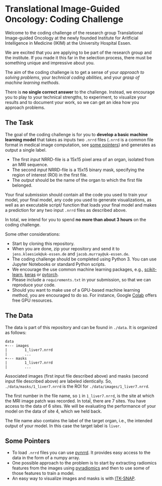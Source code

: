 # Translational Image-Guided Oncology: Coding Challenge

Welcome to the coding challenge of the research group Translational Image-guided Oncology at the newly founded Institute for Aritficial Intelligence in Medicine (IKIM) at the University Hospital Essen.

We are excited that you are applying to be part of the research group and the institute. If you made it this far in the selection process, there must be something unique and impressive about you.

The aim of the coding challenge is to get a sense of your _approach to solving problems_, your _technical coding abilities_, and your _grasp of machine learning methods_. 

There is __no single correct answer__ to the challenge. Instead, we encourage you to play to your technical strengths, to experiment, to visualize your results and to document your work, so we can get an idea how you approach problems.

## The Task

The goal of the coding challenge is for you to __develop a basic machine learning model__ that takes as inputs two `.nrrd` files (`.nrrd` is a common file format in medical image computation, see [some pointers](#some-pointers)) and generates as output a single label.

- The first _input_ NRRD-file is a 15x15 pixel area of an organ, isolated from an MRI sequence. 
- The second _input_ NRRD-file is a 15x15 binary mask, specifying the region of interest (ROI) in the first file.
- The _output_ should be the name of the organ to which the first file belonged.

Your final submission should contain all the code you used to train your model, your final model, any code you used to generate visualizations, as well as an executable script/ function that loads your final model and makes a prediction for any two input `.nrrd` files as described above. 

In total, we intend for you to spend __no more than about 3 hours__ on the coding challenge.

Some other considerations:

- Start by cloning this repository. 
- When you are done, zip your repository and send it to `jens.kleesiek@uk-essen.de` and `jacob.murray@uk-essen.de`. 
- The coding challenge should be completed using Python 3. You can use Jupyter Notebooks or standard Python scripts.
- We encourage the use common machine learning packages, e.g., [scikit-learn](https://scikit-learn.org/stable/), [keras](https://keras.io/) or [pytorch](https://pytorch.org/). 
- Please include a `requirements.txt` in your submission, so that we can reproduce your code.
- Should you want to make use of a GPU-based machine learning method, you are encouraged to do so. For instance, Google [Colab](https://pytorch.org/) offers free GPU resources.
 

## The Data

The data is part of this repository and can be found in `./data`. It is organized as follows:

```
data
+--- images
|        1_liver7.nrrd
|        ...
+--- masks
|        1_liver7.nrrd
|        ...
```

Associated images (first input file described above) and masks (second input file described above) are labeled identically. So, `./data/masks/1_liver7.nrrd` is the ROI for `./data/images/1_liver7.nrrd`. 

The first number in the file name,  so `1` in `1_liver7.nrrd`, is the site at which the MRI image patch was recorded. In total, there are 7 sites. You have access to the data of 6 sites. We will be evaluating the performance of your model on the data of site 4, which we held back.

The file name also contains the label of the target organ, i.e., the intended output of your model. In this case the target label is `liver`.


## Some Pointers

- To load `.nrrd` files you can use [pynrrd](https://pypi.org/project/pynrrd/). It provides easy access to the data in the form of a numpy array. 
- One possible approach to the problem is to start by extracting radiomics features from the images using [pyradiomics](https://pyradiomics.readthedocs.io/en/latest/) and then to use some of those features to train a model.
- An easy way to visualize images and masks is with [ITK-SNAP](http://www.itksnap.org/pmwiki/pmwiki.php).

